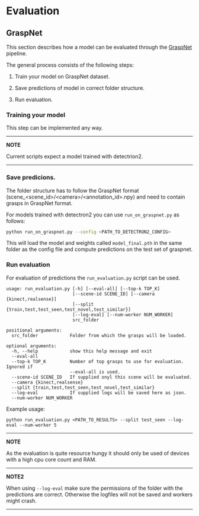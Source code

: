 # Evaluation
## GraspNet
This section describes how a model can be evaluated through the [GraspNet](https://openaccess.thecvf.com/content_CVPR_2020/papers/Fang_GraspNet-1Billion_A_Large-Scale_Benchmark_for_General_Object_Grasping_CVPR_2020_paper.pdf) pipeline.

The general process consists of the following steps:

1. Train your model on GraspNet dataset.

2. Save predictions of model in correct folder structure.

3. Run evaluation.

### Training your model
This step can be implemented any way.

---
**NOTE**

Current scripts expect a model trained with detectrion2.

---

### Save predicions.
The folder structure has to follow the GraspNet format (scene_<scene_id>/\<camera>/\<annotation_id>.npy) and need to contain grasps in GraspNet format.

For models trained with detectron2 you can use `run_on_graspnet.py` as follows:
```bash
python run_on_graspnet.py --config <PATH_TO_DETECTRON2_CONFIG>
```
This will load the model and weights called `model_final.pth` in the same folder as the config file and compute predictions on the test set of graspnet.

### Run evaluation

For evaluation of predictions the `run_evaluation.py` script can be used.
```
usage: run_evaluation.py [-h] [--eval-all] [--top-k TOP_K]
                         [--scene-id SCENE_ID] [--camera {kinect,realsense}]
                         [--split {train,test,test_seen,test_novel,test_similar}]
                         [--log-eval] [--num-worker NUM_WORKER]
                         src_folder

positional arguments:
  src_folder            Folder from which the grasps will be loaded.

optional arguments:
  -h, --help            show this help message and exit
  --eval-all
  --top-k TOP_K         Number of top grasps to use for evaluation. Ignored if
                        --eval-all is used.
  --scene-id SCENE_ID   If supplied onyl this scene will be evaluated.
  --camera {kinect,realsense}
  --split {train,test,test_seen,test_novel,test_similar}
  --log-eval            If supplied logs will be saved here as json.
  --num-worker NUM_WORKER
```

Example usage:

`python run_evaluation.py <PATH_TO_RESULTS> --split test_seen --log-eval --num-worker 5`

---

**NOTE**

As the evaluation is quite resource hungy it should only be used of devices with a high cpu core count and RAM.

---

**NOTE2**

When using `--log-eval` make sure the permissions of the folder with the predictions are correct.
Otherwise the logfiles will not be saved and workers might crash.

---


